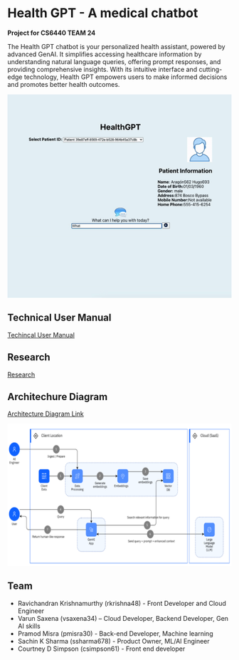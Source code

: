 # Health GPT - A medical chatbot
**Project for CS6440 TEAM 24**

The Health GPT chatbot is your personalized health assistant, powered by advanced GenAI. It simplifies accessing healthcare information by understanding natural language queries, offering prompt responses, and providing comprehensive insights. With its intuitive interface and cutting-edge technology, Health GPT empowers users to make informed decisions and promotes better health outcomes.

![Health GPT GIF](./assets/HealthGPT.gif)


## Technical User Manual

[Techincal User Manual](./Documentation/README.md)


## Research

[Research](./Documentation/Research.md)

## Architechure Diagram

[Architecture Diagram Link](./Documentation/ArchitectureDiagram.png)

![Health GPT Architecture Diagram](./Documentation/ArchitectureDiagram.png)

## Team

* Ravichandran Krishnamurthy (rkrishna48) -  Front Developer and Cloud Engineer
* Varun Saxena (vsaxena34) – Cloud Developer, Backend Developer, Gen AI skills  
* Pramod Misra (pmisra30) - Back-end Developer, Machine learning  
* Sachin K Sharma (ssharma678) - Product Owner, ML/AI Engineer 
* Courtney D Simpson (csimpson61) - Front end developer


